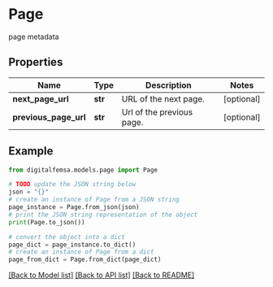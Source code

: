 # Page

page metadata

## Properties

Name | Type | Description | Notes
------------ | ------------- | ------------- | -------------
**next_page_url** | **str** | URL of the next page. | [optional] 
**previous_page_url** | **str** | Url of the previous page. | [optional] 

## Example

```python
from digitalfemsa.models.page import Page

# TODO update the JSON string below
json = "{}"
# create an instance of Page from a JSON string
page_instance = Page.from_json(json)
# print the JSON string representation of the object
print(Page.to_json())

# convert the object into a dict
page_dict = page_instance.to_dict()
# create an instance of Page from a dict
page_from_dict = Page.from_dict(page_dict)
```
[[Back to Model list]](../README.md#documentation-for-models) [[Back to API list]](../README.md#documentation-for-api-endpoints) [[Back to README]](../README.md)


